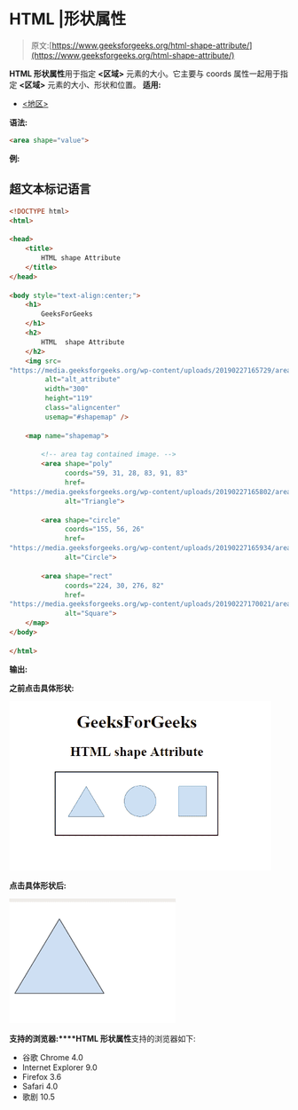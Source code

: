 # HTML |形状属性

> 原文:[https://www.geeksforgeeks.org/html-shape-attribute/](https://www.geeksforgeeks.org/html-shape-attribute/)

**HTML 形状属性**用于指定 **<区域>** 元素的大小。它主要与 coords 属性一起用于指定 **<区域>** 元素的大小、形状和位置。
**适用:**

*   [<地区>](https://www.geeksforgeeks.org/html-area-shape-attribute/?ref=rp)

**语法:**

```html
<area shape="value">
```

**例:**

## 超文本标记语言

```html
<!DOCTYPE html>
<html>

<head>
    <title>
        HTML shape Attribute
    </title>
</head>

<body style="text-align:center;">
    <h1>
        GeeksForGeeks
    </h1>
    <h2>
        HTML  shape Attribute
    </h2>
    <img src=
"https://media.geeksforgeeks.org/wp-content/uploads/20190227165729/area11.png"
         alt="alt_attribute"
         width="300"
         height="119"
         class="aligncenter"
         usemap="#shapemap" />

    <map name="shapemap">

        <!-- area tag contained image. -->
        <area shape="poly"
              coords="59, 31, 28, 83, 91, 83"
              href=
"https://media.geeksforgeeks.org/wp-content/uploads/20190227165802/area2.png"
              alt="Triangle">

        <area shape="circle"
              coords="155, 56, 26"
              href=
"https://media.geeksforgeeks.org/wp-content/uploads/20190227165934/area3.png"
              alt="Circle">

        <area shape="rect"
              coords="224, 30, 276, 82"
              href=
"https://media.geeksforgeeks.org/wp-content/uploads/20190227170021/area4.png"
              alt="Square">
    </map>
</body>

</html>
```

**输出:**

**之前点击具体形状:**

![](img/af7556f939ae0a3dd972060370e22eb3.png)

**点击具体形状后:**

![](img/76ed9fe9e28f5a2fe37e20d5af003abf.png)

**支持的浏览器:****HTML 形状属性**支持的浏览器如下:

*   谷歌 Chrome 4.0
*   Internet Explorer 9.0
*   Firefox 3.6
*   Safari 4.0
*   歌剧 10.5